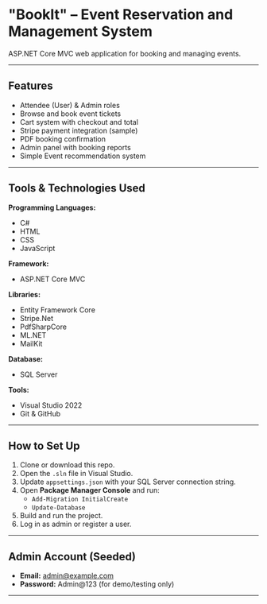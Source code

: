 
# "BookIt" – Event Reservation and Management System

ASP.NET Core MVC web application for booking and managing events.

---

##  Features
- Attendee (User) & Admin roles
- Browse and book event tickets
- Cart system with checkout and total
- Stripe payment integration (sample)
- PDF booking confirmation
- Admin panel with booking reports
- Simple Event recommendation system

---

##  Tools & Technologies Used

**Programming Languages:**  
- C#  
- HTML  
- CSS  
- JavaScript  

**Framework:**  
- ASP.NET Core MVC  

**Libraries:**  
- Entity Framework Core  
- Stripe.Net  
- PdfSharpCore  
- ML.NET
- MailKit  

**Database:**  
- SQL Server  

**Tools:**  
- Visual Studio 2022  
- Git & GitHub

---

##  How to Set Up

1. Clone or download this repo.
2. Open the `.sln` file in Visual Studio.
3. Update `appsettings.json` with your SQL Server connection string.
4. Open **Package Manager Console** and run:
   - `Add-Migration InitialCreate` 
   - `Update-Database`
5. Build and run the project.
6. Log in as admin or register a user.

---

##  Admin Account (Seeded)
- **Email:** admin@example.com  
- **Password:** Admin@123 (for demo/testing only)

---

